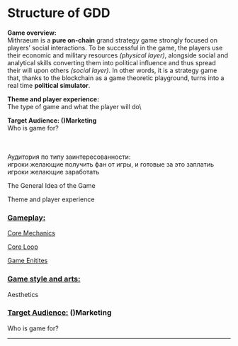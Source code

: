 # Structure of GDD

**Game overview:**\
Mithraeum is a **pure on-chain** grand strategy game strongly focused on players’ social interactions. To be successful in the game, the players use their economic and military resources _(physical layer)_, alongside social and analytical skills converting them into political influence and thus spread their will upon others _(social layer)_. In other words, it is a strategy game that, thanks to the blockchain as a game theoretic playground, turns into a real time **political simulator**.

**Theme and player experience:**\
The type of game and what the player will do\\

**Target Audience: ()Marketing**\
Who is game for?

\
\
Аудитория по типу заинтересованности:\
игроки желающие получить фан от игры, и готовые за это заплатиь\
игроки желающие заработать

The General Idea of the Game

Theme and player experience

### [**Gameplay:**](mainsgdd/broken-reference/)

[Core Mechanics](mainsgdd/broken-reference/)

[Core Loop](mainsgdd/broken-reference/)

[Game Enitites](mainsgdd/broken-reference/)

### [**Game style and arts:**](mainsgdd/broken-reference/)

Aesthetics

### [**Target Audience:**](mainsgdd/broken-reference/) **()Marketing**

Who is game for?

***
